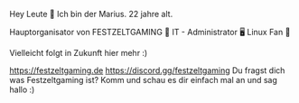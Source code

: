 Hey Leute :wave:
Ich bin der Marius.
22 jahre alt.

Hauptorganisator von FESTZELTGAMING 🙌
IT - Administrator 🖥️
Linux Fan 🐧


Vielleicht folgt in Zukunft hier mehr :)


https://festzeltgaming.de
https://discord.gg/festzeltgaming 
Du fragst dich was Festzeltgaming ist? Komm und schau es dir einfach mal an und sag hallo :)
